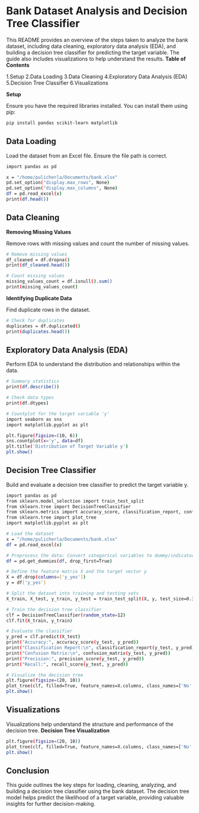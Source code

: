 # Bank Dataset Analysis and Decision Tree Classifier

This README provides an overview of the steps taken to analyze the bank dataset, including data cleaning, exploratory data analysis (EDA), and building a decision tree classifier for predicting the target variable. The guide also includes visualizations to help understand the results.
**Table of Contents**

1.Setup
2.Data Loading
3.Data Cleaning
4.Exploratory Data Analysis (EDA)
5.Decision Tree Classifier
6.Visualizations

**Setup**

Ensure you have the required libraries installed. You can install them using pip:

```sh
pip install pandas scikit-learn matplotlib
```
## Data Loading

Load the dataset from an Excel file. Ensure the file path is correct.

```sh
import pandas as pd

x = "/home/pulicherla/Documents/bank.xlsx"
pd.set_option("display.max_rows", None)
pd.set_option("display.max_columns", None)
df = pd.read_excel(x)
print(df.head())
```

## Data Cleaning
**Removing Missing Values**

Remove rows with missing values and count the number of missing values.

```sh
# Remove missing values
df_cleaned = df.dropna()
print(df_cleaned.head())

# Count missing values
missing_values_count = df.isnull().sum()
print(missing_values_count)
```
**Identifying Duplicate Data**

Find duplicate rows in the dataset.

```sh
# Check for duplicates
duplicates = df.duplicated()
print(duplicates.head())
```

## Exploratory Data Analysis (EDA)

Perform EDA to understand the distribution and relationships within the data.

```sh
# Summary statistics
print(df.describe())

# Check data types
print(df.dtypes)

# Countplot for the target variable 'y'
import seaborn as sns
import matplotlib.pyplot as plt

plt.figure(figsize=(10, 6))
sns.countplot(x='y', data=df)
plt.title('Distribution of Target Variable y')
plt.show()
```

## Decision Tree Classifier

Build and evaluate a decision tree classifier to predict the target variable y.

```sh
import pandas as pd
from sklearn.model_selection import train_test_split
from sklearn.tree import DecisionTreeClassifier
from sklearn.metrics import accuracy_score, classification_report, confusion_matrix, precision_score, recall_score
from sklearn.tree import plot_tree
import matplotlib.pyplot as plt

# Load the dataset
x = "/home/pulicherla/Documents/bank.xlsx"
df = pd.read_excel(x)

# Preprocess the data: Convert categorical variables to dummy/indicator variables
df = pd.get_dummies(df, drop_first=True)

# Define the feature matrix X and the target vector y
X = df.drop(columns=['y_yes'])
y = df['y_yes']

# Split the dataset into training and testing sets
X_train, X_test, y_train, y_test = train_test_split(X, y, test_size=0.3, random_state=12)

# Train the decision tree classifier
clf = DecisionTreeClassifier(random_state=12)
clf.fit(X_train, y_train)

# Evaluate the classifier
y_pred = clf.predict(X_test)
print("Accuracy:", accuracy_score(y_test, y_pred))
print("Classification Report:\n", classification_report(y_test, y_pred))
print("Confusion Matrix:\n", confusion_matrix(y_test, y_pred))
print("Precision:", precision_score(y_test, y_pred))
print("Recall:", recall_score(y_test, y_pred))

# Visualize the decision tree
plt.figure(figsize=(20, 10))
plot_tree(clf, filled=True, feature_names=X.columns, class_names=['No', 'Yes'], rounded=True)
plt.show()
```

## Visualizations

Visualizations help understand the structure and performance of the decision tree.
**Decision Tree Visualization**

```sh
plt.figure(figsize=(20, 10))
plot_tree(clf, filled=True, feature_names=X.columns, class_names=['No', 'Yes'], rounded=True)
plt.show()
```

## Conclusion

This guide outlines the key steps for loading, cleaning, analyzing, and building a decision tree classifier using the bank dataset. The decision tree model helps predict the likelihood of a target variable, providing valuable insights for further decision-making.



